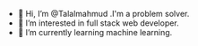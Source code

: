 - 👋 Hi, I’m @Talalmahmud
.I'm a problem solver.
- 👀 I’m interested in full stack web developer.
- 🌱 I’m currently learning machine learning.


<!---
Talalmahmud/Talalmahmud is a ✨ special ✨ repository because its `README.md` (this file) appears on your GitHub profile.
You can click the Preview link to take a look at your changes.
--->
